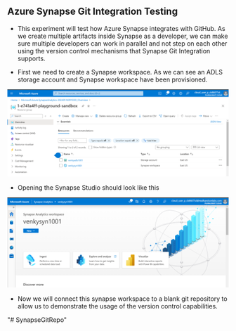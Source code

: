 ## Azure Synapse Git Integration Testing

* This experiment will test how Azure Synapse integrates with GitHub. As we create multiple artifacts inside Synapse as a developer, we can make sure multiple developers can work in parallel and not step on each other using the version control mechanisms that Synapse Git Integration supports. 

* First we need to create a Synapse workspace. As we can see an ADLS storage account and Synapse workspace have been provisioned. 

<img src="./images/img_001.png" />

* Opening the Synapse Studio should look like this

<img src="./images/img_002.png" />

* Now we will connect this synapse workspace to a blank git repository to allow us to demonstrate the usage of the version control capabilities. 


"# SynapseGitRepo" 
